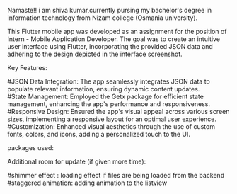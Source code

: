 
Namaste!! i am shiva kumar,currently pursing my bachelor's degree in information technology from Nizam college (Osmania university).



This Flutter mobile app was developed as an assignment for the position of Intern - Mobile Application Developer. The goal was to create an intuitive user interface using Flutter, incorporating the provided JSON data and adhering to the design depicted in the interface screenshot.

Key Features:

#JSON Data Integration: The app seamlessly integrates JSON data to populate relevant information, ensuring dynamic content updates.    
#State Management: Employed the Getx package for efficient state management, enhancing the app's performance and responsiveness.     
#Responsive Design: Ensured the app's visual appeal across various screen sizes, implementing a responsive layout for an optimal user experience.     
#Customization: Enhanced visual aesthetics through the use of custom fonts, colors, and icons, adding a personalized touch to the UI.

packages used:


Additional room for update (if given more time):

#shimmer effect : loading effect if files are being loaded from the backend    
#staggered animation: adding animation to the listview


